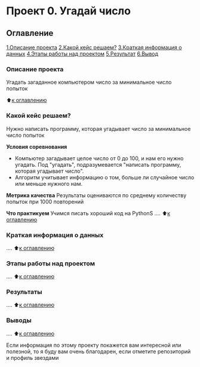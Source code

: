 # Проект 0. Угадай число

## Оглавление
[1.Описание проекта](https://github.com/eco189/sf_data_science/blob/main/project_0/README.md#Описание-проекта)
[2.Какой кейс решаем?](https://github.com/eco189/sf_data_science/blob/main/project_0/README.md#Какой-кейс-решаем)
[3.Краткая информация о данных](https://github.com/eco189/sf_data_science/blob/main/project_0/README.md#Краткая-информация-о-данных)
[4.Этапы работы над проектом](https://github.com/eco189/sf_data_science/blob/main/project_0/README.md#Этапы-работы-над-проектом)
[5.Результат](https://github.com/eco189/sf_data_science/blob/main/project_0/README.md3#Результат)
[6.Вывод](https://github.com/eco189/sf_data_science/blob/main/project_0/README.md#Вывод)

### Описание проекта
Угадать загаданное компьютером число за минимальное число попыток

:arrow_up:[к оглавлению](https://github.com/eco189/sf_data_science/blob/main/project_0/README.md#Оглавление)

### Какой кейс решаем?
Нужно написать программу, которая угадывает число за минимальное число попыток

**Условия соревнования**
- Компьютер загадывает целое число от 0 до 100, и нам его нужно угадать. Под "угадать", подразумевается "написать программу, которая угадывает число".
- Алгоритм учитывает информацию о том, больше ли случайное число или меньше нужного нам.

**Метрика качества**
Результаты оцениваются по среднему количеству попыток при 1000 повторений

**Что практикуем**
Учимся писать хороший код на PythonS
....
:arrow_up:[к оглавлению](https://github.com/eco189/sf_data_science/blob/main/project_0/README.md#Оглавление)

### Краткая информация о данных
....
:arrow_up:[к оглавлению](https://github.com/eco189/sf_data_science/blob/main/project_0/README.md#Оглавление)

### Этапы работы над проектом
....
:arrow_up:[к оглавлению](https://github.com/eco189/sf_data_science/blob/main/project_0/README.md#Оглавление)

### Результаты
....
:arrow_up:[к оглавлению](https://github.com/eco189/sf_data_science/blob/main/project_0/README.md#Оглавление)

### Выводы
....
:arrow_up:[к оглавлению](https://github.com/eco189/sf_data_science/blob/main/project_0/README.md#Оглавление)

Если информация по этому проекту покажется вам интересной или полезной, то я буду вам очень благодарен, если отметите репозиторий и профиль звездами